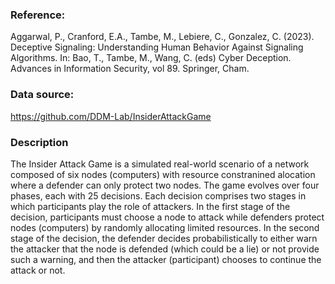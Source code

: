 ### Reference:

Aggarwal, P., Cranford, E.A., Tambe, M., Lebiere, C., Gonzalez, C. (2023). Deceptive Signaling: Understanding Human Behavior Against Signaling Algorithms. In: Bao, T., Tambe, M., Wang, C. (eds) Cyber Deception. Advances in Information Security, vol 89. Springer, Cham.

### Data source:

https://github.com/DDM-Lab/InsiderAttackGame

### Description
The Insider Attack Game is a simulated real-world scenario of a network composed of six nodes (computers) with resource constranined alocation where a defender can only protect two nodes. The game evolves over four phases, each with 25 decisions. Each decision comprises two stages in which participants play the role of attackers. In the first stage of the decision, participants must choose a node to attack while defenders protect nodes (computers) by randomly allocating limited resources. In the second stage of the decision, the defender decides probabilistically to either warn the attacker that the node is defended (which could be a lie) or not provide such a warning, and then the attacker (participant) chooses to continue the attack or not.